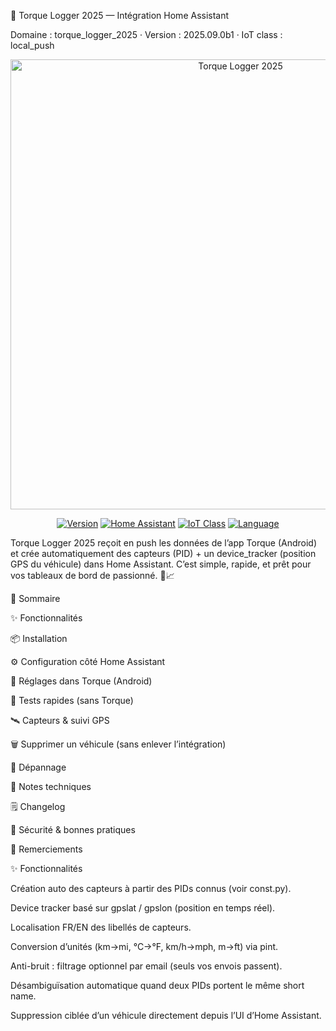 🚗 Torque Logger 2025 — Intégration Home Assistant

Domaine : torque_logger_2025 · Version : 2025.09.0b1 · IoT class : local_push

<p align="center"> <img src="docs/hero.png" alt="Torque Logger 2025" width="720"> </p> <p align="center"> <a href="https://img.shields.io/badge/version-2025.09.0b1-blue.svg"><img alt="Version" src="https://img.shields.io/badge/version-2025.09.0b1-blue.svg"></a> <a href="#"><img alt="Home Assistant" src="https://img.shields.io/badge/Home%20Assistant-Custom%20Component-41BDF5.svg"></a> <a href="#"><img alt="IoT Class" src="https://img.shields.io/badge/IoT%20class-local__push-8A2BE2.svg"></a> <a href="#"><img alt="Language" src="https://img.shields.io/badge/FR%20%2F%20EN-localisation-00A86B.svg"></a> </p>

Torque Logger 2025 reçoit en push les données de l’app Torque (Android) et crée automatiquement des capteurs (PID) + un device_tracker (position GPS du véhicule) dans Home Assistant.
C’est simple, rapide, et prêt pour vos tableaux de bord de passionné. 🔧📈

🧭 Sommaire

✨ Fonctionnalités

📦 Installation

⚙️ Configuration côté Home Assistant

📱 Réglages dans Torque (Android)

🧪 Tests rapides (sans Torque)

🛰️ Capteurs & suivi GPS

🗑️ Supprimer un véhicule (sans enlever l’intégration)

🧰 Dépannage

🧠 Notes techniques

🗒️ Changelog

🔐 Sécurité & bonnes pratiques

🤝 Remerciements


✨ Fonctionnalités

Création auto des capteurs à partir des PIDs connus (voir const.py).

Device tracker basé sur gpslat / gpslon (position en temps réel).

Localisation FR/EN des libellés de capteurs.

Conversion d’unités (km→mi, °C→°F, km/h→mph, m→ft) via pint.

Anti-bruit : filtrage optionnel par email (seuls vos envois passent).

Désambiguïsation automatique quand deux PIDs portent le même short name.

Suppression ciblée d’un véhicule directement depuis l’UI d’Home Assistant.


